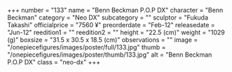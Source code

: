 +++
number = "133"
name = "Benn Beckman P.O.P DX"
character = "Benn Beckman"
category = "Neo DX"
subcategory = ""
sculptor = "Fukuda Takashi"
officialprice = "7560 ¥"
preorderdate = "Feb-12"
releasedate = "Jun-12"
reedition1 = ""
reedition2 = ""
height = "22.5 (cm)"
weight = "1029 (g)"
boxsize = "31.5 x 30.5 x 18.5 (cm)"
observations = ""
image = "/onepiecefigures/images/poster/full/133.jpg"
thumb = "/onepiecefigures/images/poster/thumb/133.jpg"
alt = "Benn Beckman P.O.P DX"
class = "neo-dx"
+++
